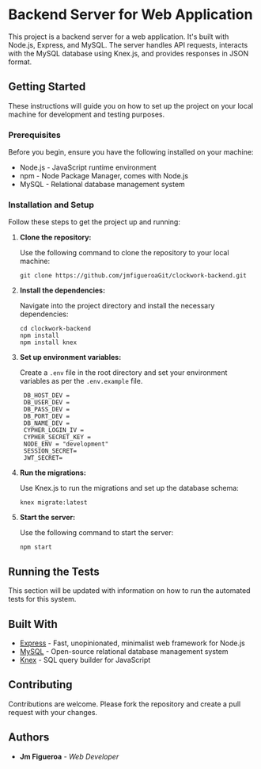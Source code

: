 # Backend Server for Web Application

This project is a backend server for a web application. It's built with Node.js, Express, and MySQL. The server handles API requests, interacts with the MySQL database using Knex.js, and provides responses in JSON format.

## Getting Started

These instructions will guide you on how to set up the project on your local machine for development and testing purposes.

### Prerequisites

Before you begin, ensure you have the following installed on your machine:

- Node.js - JavaScript runtime environment
- npm - Node Package Manager, comes with Node.js
- MySQL - Relational database management system

### Installation and Setup

Follow these steps to get the project up and running:

1. **Clone the repository:**

   Use the following command to clone the repository to your local machine:

   ```
   git clone https://github.com/jmfigueroaGit/clockwork-backend.git
   ```

2. **Install the dependencies:**

   Navigate into the project directory and install the necessary dependencies:

   ```
   cd clockwork-backend
   npm install
   npm install knex
   ```

3. **Set up environment variables:**

   Create a `.env` file in the root directory and set your environment variables as per the `.env.example` file.

   ```
    DB_HOST_DEV =
    DB_USER_DEV =
    DB_PASS_DEV =
    DB_PORT_DEV =
    DB_NAME_DEV =
    CYPHER_LOGIN_IV =
    CYPHER_SECRET_KEY =
    NODE_ENV = "development"
    SESSION_SECRET=
    JWT_SECRET=

   ```

4. **Run the migrations:**

   Use Knex.js to run the migrations and set up the database schema:

   ```
   knex migrate:latest
   ```

5. **Start the server:**

   Use the following command to start the server:

   ```
   npm start
   ```

## Running the Tests

This section will be updated with information on how to run the automated tests for this system.

## Built With

- [Express](https://expressjs.com/) - Fast, unopinionated, minimalist web framework for Node.js
- [MySQL](https://www.mysql.com/) - Open-source relational database management system
- [Knex](http://knexjs.org/) - SQL query builder for JavaScript

## Contributing

Contributions are welcome. Please fork the repository and create a pull request with your changes.

## Authors

- **Jm Figueroa** - _Web Developer_
